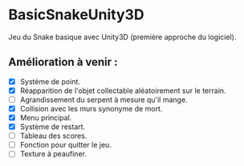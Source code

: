 # BasicSnakeUnity3D
Jeu du Snake basique avec Unity3D (première approche du logiciel).

## Amélioration à venir :

  + [x] Système de point.
  + [x] Réapparition de l'objet collectable aléatoirement sur le terrain.
  + [ ] Agrandissement du serpent à mesure qu'il mange.
  + [x] Collision avec les murs synonyme de mort.
  + [x] Menu principal.
  + [x] Système de restart.
  + [ ] Tableau des scores.
  + [ ] Fonction pour quitter le jeu.
  + [ ] Texture à peaufiner.
